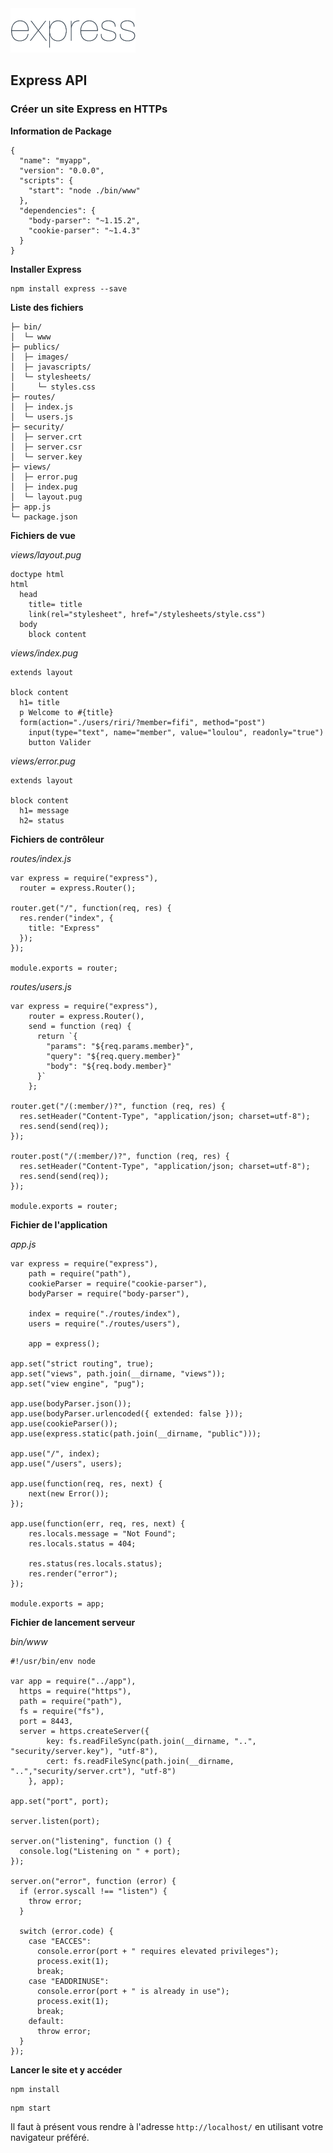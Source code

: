 <img class="logo" src="media/images/min/battles/expressjs.png" src="Express API">

<h2>Express API</h2>

<h3>Créer un site Express en HTTPs</h3>

<p><strong>Information de Package</strong></p>

<pre><code class="lang-json">{
  "name": "myapp",
  "version": "0.0.0",
  "scripts": {
    "start": "node ./bin/www"
  },
  "dependencies": {
    "body-parser": "~1.15.2",
    "cookie-parser": "~1.4.3"
  }
}</code></pre>

<p><strong>Installer Express</strong></p>

<pre><code class="lang-bash">npm install express --save</code></pre>

<p><strong>Liste des fichiers</strong></p>

<pre><code>├─ bin/
│  └─ www
├─ publics/
│  ├─ images/
│  ├─ javascripts/
│  └─ stylesheets/
│     └─ styles.css
├─ routes/
│  ├─ index.js
│  └─ users.js
├─ security/
│  ├─ server.crt
│  ├─ server.csr
│  └─ server.key
├─ views/
│  ├─ error.pug
│  ├─ index.pug
│  └─ layout.pug
├─ app.js
└─ package.json</code></pre>

<p><strong>Fichiers de vue</strong></p>

<p><em>views/layout.pug</em></p>

<pre><code class="lang-html">doctype html
html
  head
    title= title
    link(rel="stylesheet", href="/stylesheets/style.css")
  body
    block content</code></pre>

<p><em>views/index.pug</em></p>

<pre><code class="lang-html">extends layout

block content
  h1= title
  p Welcome to #{title}
  form(action="./users/riri/?member=fifi", method="post")
    input(type="text", name="member", value="loulou", readonly="true")
    button Valider</code></pre>

<p><em>views/error.pug</em></p>

<pre><code class="lang-html">extends layout

block content
  h1= message
  h2= status</code></pre>

<p><strong>Fichiers de contrôleur</strong></p>

<p><em>routes/index.js</em></p>

<pre><code class="lang-html">var express = require("express"),
  router = express.Router();

router.get("/", function(req, res) {
  res.render("index", { 
    title: "Express"
  });
});

module.exports = router;</code></pre>

<p><em>routes/users.js</em></p>

<pre><code class="lang-html">var express = require("express"),
    router = express.Router(),
    send = function (req) {
      return `{
        "params": "${req.params.member}",
        "query": "${req.query.member}"
        "body": "${req.body.member}"
      }`
    };

router.get("/(:member/)?", function (req, res) {
  res.setHeader("Content-Type", "application/json; charset=utf-8");
  res.send(send(req));
});

router.post("/(:member/)?", function (req, res) {
  res.setHeader("Content-Type", "application/json; charset=utf-8");
  res.send(send(req));
});

module.exports = router;</code></pre>

<p><strong>Fichier de l'application</strong></p>

<p><em>app.js</em></p>

<pre><code class="lang-html">var express = require("express"),
    path = require("path"),
    cookieParser = require("cookie-parser"),
    bodyParser = require("body-parser"),

    index = require("./routes/index"),
    users = require("./routes/users"),

    app = express();

app.set("strict routing", true);
app.set("views", path.join(__dirname, "views"));
app.set("view engine", "pug");

app.use(bodyParser.json());
app.use(bodyParser.urlencoded({ extended: false }));
app.use(cookieParser());
app.use(express.static(path.join(__dirname, "public")));

app.use("/", index);
app.use("/users", users);

app.use(function(req, res, next) {
    next(new Error());
});

app.use(function(err, req, res, next) {
    res.locals.message = "Not Found";
    res.locals.status = 404;

    res.status(res.locals.status);
    res.render("error");
});

module.exports = app;</code></pre>

<p><strong>Fichier de lancement serveur</strong></p>

<p><em>bin/www</em></p>

<pre><code class="lang-js">#!/usr/bin/env node

var app = require("../app"),
  https = require("https"),
  path = require("path"),
  fs = require("fs"),
  port = 8443,
  server = https.createServer({
        key: fs.readFileSync(path.join(__dirname, "..", "security/server.key"), "utf-8"),
        cert: fs.readFileSync(path.join(__dirname, "..","security/server.crt"), "utf-8")
    }, app);

app.set("port", port);

server.listen(port);

server.on("listening", function () {
  console.log("Listening on " + port);
});

server.on("error", function (error) {
  if (error.syscall !== "listen") {
    throw error;
  }

  switch (error.code) {
    case "EACCES":
      console.error(port + " requires elevated privileges");
      process.exit(1);
      break;
    case "EADDRINUSE":
      console.error(port + " is already in use");
      process.exit(1);
      break;
    default:
      throw error;
  }
});</code></pre>

<p><strong>Lancer le site et y accéder</strong></p>

<pre><code class="lang-bash">npm install</code></pre>

<pre><code class="lang-bash">npm start</code></pre>

<p>Il faut à présent vous rendre à l'adresse <code>http://localhost/</code> en utilisant votre navigateur préféré.</p>